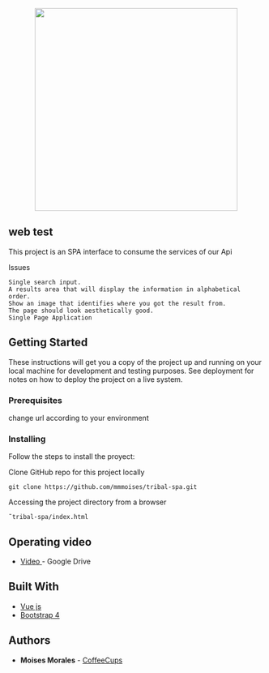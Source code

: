 <p align="center"><img src="./assets/logo-tribal-mnc.png" width="400"></p>

## web test

This project is an SPA interface to consume the services of our Api 

Issues

```
Single search input.
A results area that will display the information in alphabetical order.
Show an image that identifies where you got the result from.
The page should look aesthetically good.
Single Page Application

```


## Getting Started

These instructions will get you a copy of the project up and running on your local machine for development and testing purposes. See deployment for notes on how to deploy the project on a live system.

### Prerequisites

change url according to your environment

### Installing

Follow the steps to install the proyect:

Clone GitHub repo for this project locally
```
git clone https://github.com/mmmoises/tribal-spa.git
```

Accessing the project directory from a browser
```
˜tribal-spa/index.html
```


## Operating video

* [Video ](https://drive.google.com/file/d/1jL6hdbeqf6IG0VCAVv7BLDlD2fwq2zYg/view?usp=sharing) - Google Drive


## Built With

* [Vue js](https://vuejs.org/v2)
* [Bootstrap 4 ](https://getbootstrap.com/)

## Authors

* **Moises Morales** - [CoffeeCups](https://github.com/mmmoises)